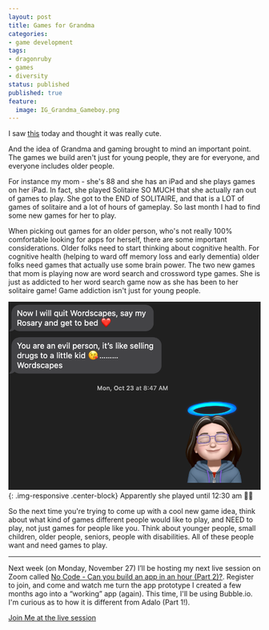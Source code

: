 ```yaml
---
layout: post
title: Games for Grandma
categories:
- game development
tags:
- dragonruby
- games
- diversity
status: published
published: true
feature:
  image: IG_Grandma_Gameboy.png
---
```

I saw [this](https://www.instagram.com/p/CzTzAqHA7OW/) today and thought it was really cute.

And the idea of Grandma and gaming brought to mind an important point. The games we build aren't just for young people, they are for everyone, and everyone includes older people.

For instance my mom - she's 88 and she has an iPad and she plays games on her iPad. In fact, she played Solitaire SO MUCH that she actually ran out of games to play. She got to the END of SOLITAIRE, and that is a LOT of games of solitaire and a lot of hours of gameplay. So last month I had to find some new games for her to play.

When picking out games for an older person, who's not really 100% comfortable looking for apps for herself, there are some important considerations. Older folks need to start thinking about cognitive health. For cognitive health (helping to ward off memory loss and early dementia) older folks need games that actually use some brain power. The two new games that mom is playing now are word search and crossword type games. She is just as addicted to her word search game now as she has been to her solitaire game! Game addiction isn't just for young people.

![Conversation - Mom: Now I will quit Wordscapes and get to bed. You are an evil person, it's like selling drugs to a little kid. Me: Memoji Angel Halo](/img/original/gaming_for_grandma.png "Screenshot of Messages convo with my mom"){: .img-responsive .center-block}
Apparently she played until 12:30 am 🤷‍♀️

So the next time you're trying to come up with a cool new game idea, think about what kind of games different people would like to play, and NEED to play, not just games for people like you. Think about younger people, small children, older people, seniors, people with disabilities. All of these people want and need games to play.
<hr/>

Next week (on Monday, November 27) I’ll be hosting my next live session on Zoom called [No Code - Can you build an app in an hour (Part 2)?](https://us02web.zoom.us/meeting/register/tZcode6rrj0tHd24sDC_0g3Uwxeb2JtSvWcv). Register to join, and come and watch me turn the app prototype I created a few months ago into a “working” app (again). This time, I'll be using Bubble.io. I'm curious as to how it is different from Adalo (Part 1!).

<div class="row">
    <div class="col-lg-12 text-center">
        <a class="btn btn-xl" href="https://us02web.zoom.us/meeting/register/tZcode6rrj0tHd24sDC_0g3Uwxeb2JtSvWcv" >Join Me at the live session</a>
    </div>
</div>
